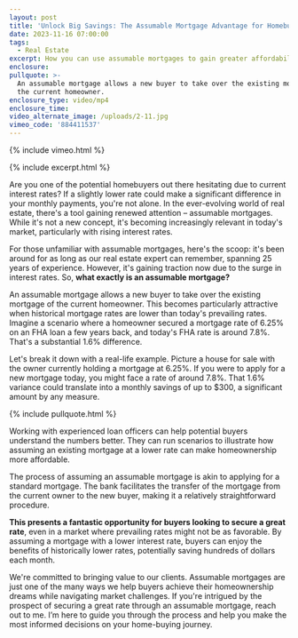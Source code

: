 ```yaml
---
layout: post
title: 'Unlock Big Savings: The Assumable Mortgage Advantage for Homebuyers'
date: 2023-11-16 07:00:00
tags:
  - Real Estate
excerpt: How you can use assumable mortgages to gain greater affordability.
enclosure:
pullquote: >-
  An assumable mortgage allows a new buyer to take over the existing mortgage of
  the current homeowner. 
enclosure_type: video/mp4
enclosure_time:
video_alternate_image: /uploads/2-11.jpg
vimeo_code: '884411537'
---
```

{% include vimeo.html %}

{% include excerpt.html %}

Are you one of the potential homebuyers out there hesitating due to current interest rates? If a slightly lower rate could make a significant difference in your monthly payments, you're not alone. In the ever-evolving world of real estate, there's a tool gaining renewed attention – assumable mortgages. While it's not a new concept, it's becoming increasingly relevant in today's market, particularly with rising interest rates.

For those unfamiliar with assumable mortgages, here's the scoop: it's been around for as long as our real estate expert can remember, spanning 25 years of experience. However, it's gaining traction now due to the surge in interest rates. So, **what exactly is an assumable mortgage?**

An assumable mortgage allows a new buyer to take over the existing mortgage of the current homeowner. This becomes particularly attractive when historical mortgage rates are lower than today's prevailing rates. Imagine a scenario where a homeowner secured a mortgage rate of 6.25% on an FHA loan a few years back, and today's FHA rate is around 7.8%. That's a substantial 1.6% difference.

Let's break it down with a real-life example. Picture a house for sale with the owner currently holding a mortgage at 6.25%. If you were to apply for a new mortgage today, you might face a rate of around 7.8%. That 1.6% variance could translate into a monthly savings of up to $300, a significant amount by any measure.

{% include pullquote.html %}

Working with experienced loan officers can help potential buyers understand the numbers better. They can run scenarios to illustrate how assuming an existing mortgage at a lower rate can make homeownership more affordable.

The process of assuming an assumable mortgage is akin to applying for a standard mortgage. The bank facilitates the transfer of the mortgage from the current owner to the new buyer, making it a relatively straightforward procedure.

**This presents a fantastic opportunity for buyers looking to secure a great rate**, even in a market where prevailing rates might not be as favorable. By assuming a mortgage with a lower interest rate, buyers can enjoy the benefits of historically lower rates, potentially saving hundreds of dollars each month.

We're committed to bringing value to our clients. Assumable mortgages are just one of the many ways we help buyers achieve their homeownership dreams while navigating market challenges. If you're intrigued by the prospect of securing a great rate through an assumable mortgage, reach out to me. I’m here to guide you through the process and help you make the most informed decisions on your home-buying journey.